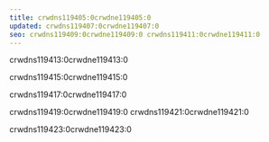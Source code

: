 ```yaml
---
title: crwdns119405:0crwdne119405:0
updated: crwdns119407:0crwdne119407:0
seo: crwdns119409:0crwdne119409:0 crwdns119411:0crwdne119411:0
---
```


crwdns119413:0crwdne119413:0

crwdns119415:0crwdne119415:0

crwdns119417:0crwdne119417:0

crwdns119419:0crwdne119419:0 crwdns119421:0crwdne119421:0

crwdns119423:0crwdne119423:0
